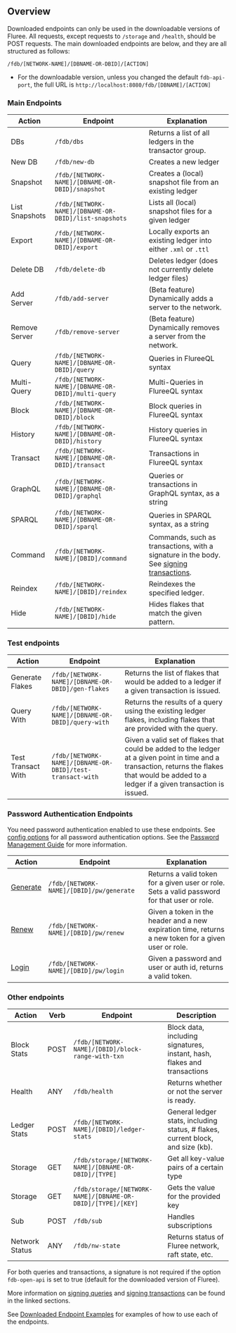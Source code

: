 ## Overview

Downloaded endpoints can only be used in the downloadable versions of Fluree. All requests, except requests to `/storage` and `/health`, should be POST requests. The main downloaded endpoints are below, and they are all structured as follows:

`/fdb/[NETWORK-NAME]/[DBNAME-OR-DBID]/[ACTION]`

- For the downloadable version, unless you changed the default `fdb-api-port`, the full URL is `http://localhost:8080/fdb/[DBNAME]/[ACTION]`

### Main Endpoints

Action | Endpoint | Explanation 
-- | -- | --
DBs | `/fdb/dbs` | Returns a list of all ledgers in the transactor group. 
New DB | `/fdb/new-db` | Creates a new ledger
Snapshot | `/fdb/[NETWORK-NAME]/[DBNAME-OR-DBID]/snapshot` | Creates a (local) snapshot file from an existing ledger
List Snapshots | `/fdb/[NETWORK-NAME]/[DBNAME-OR-DBID]/list-snapshots` | Lists all (local) snapshot files for a given ledger
Export | `/fdb/[NETWORK-NAME]/[DBNAME-OR-DBID]/export` | Locally exports an existing ledger into either `.xml` or `.ttl`
Delete DB | `/fdb/delete-db` | Deletes ledger (does not currently delete ledger files)
Add Server | `/fdb/add-server` | (Beta feature) Dynamically adds a server to the network.
Remove Server | `/fdb/remove-server`| (Beta feature) Dynamically removes a server from the network.
Query | `/fdb/[NETWORK-NAME]/[DBNAME-OR-DBID]/query` | Queries in FlureeQL syntax
Multi-Query | `/fdb/[NETWORK-NAME]/[DBNAME-OR-DBID]/multi-query` | Multi-Queries in FlureeQL syntax
Block | `/fdb/[NETWORK-NAME]/[DBNAME-OR-DBID]/block` | Block queries in FlureeQL syntax
History |  `/fdb/[NETWORK-NAME]/[DBNAME-OR-DBID]/history`| History queries in FlureeQL syntax
Transact | `/fdb/[NETWORK-NAME]/[DBNAME-OR-DBID]/transact` | Transactions in FlureeQL syntax
GraphQL | `/fdb/[NETWORK-NAME]/[DBNAME-OR-DBID]/graphql` | Queries or transactions in GraphQL syntax, as a string
SPARQL | `/fdb/[NETWORK-NAME]/[DBNAME-OR-DBID]/sparql` | Queries in SPARQL syntax, as a string
Command | `/fdb/[NETWORK-NAME]/[DBID]/command` | Commands, such as transactions, with a signature in the body. See [signing transactions](/guides/identity/signatures#signed-transactions).
Reindex | `/fdb/[NETWORK-NAME]/[DBID]/reindex` | Reindexes the specified ledger.
Hide | `/fdb/[NETWORK-NAME]/[DBID]/hide` | Hides flakes that match the given pattern. 

### Test endpoints

Action | Endpoint | Explanation 
-- | -- | --
Generate Flakes | `/fdb/[NETWORK-NAME]/[DBNAME-OR-DBID]/gen-flakes` | Returns the list of flakes that would be added to a ledger if a given transaction is issued. 
Query With | `/fdb/[NETWORK-NAME]/[DBNAME-OR-DBID]/query-with` | Returns the results of a query using the existing ledger flakes, including flakes that are provided with the query. 
Test Transact With | `/fdb/[NETWORK-NAME]/[DBNAME-OR-DBID]/test-transact-with` | Given a valid set of flakes that could be added to the ledger at a given point in time and a transaction, returns the flakes that would be added to a ledger if a given transaction is issued. 

### Password Authentication Endpoints

You need password authentication enabled to use these endpoints. See [config options](/docs/getting-started/installation#password-and-jwt-token-settings) for all password authentication options. See the [Password Management Guide](/guides/identity/password-management) for more information. 

Action | Endpoint | Explanation
-- | -- | --
[Generate](/api/downloaded-endpoints/downloaded-examples#-generate) | `/fdb/[NETWORK-NAME]/[DBID]/pw/generate` | Returns a valid token for a given user or role. Sets a valid password for that user or role. 
[Renew](/api/downloaded-endpoints/downloaded-examples#-renew) | `/fdb/[NETWORK-NAME]/[DBID]/pw/renew` | Given a token in the header and a new expiration time, returns a new token for a given user or role. 
[Login](/api/downloaded-endpoints/downloaded-examples#-login) | `/fdb/[NETWORK-NAME]/[DBID]/pw/login` | Given a password and user or auth id, returns a valid token. 

### Other endpoints

Action | Verb | Endpoint | Description
-- | -- | -- | --
Block Stats | POST | `/fdb/[NETWORK-NAME]/[DBID]/block-range-with-txn` | Block data, including signatures, instant, hash, flakes and transactions
Health | ANY | `/fdb/health` | Returns whether or not the server is ready. 
Ledger Stats | POST | `/fdb/[NETWORK-NAME]/[DBID]/ledger-stats` | General ledger stats, including status, # flakes, current block, and size (kb).
Storage | GET | `/fdb/storage/[NETWORK-NAME]/[DBNAME-OR-DBID]/[TYPE]` | Get all key-value pairs of a certain type
Storage | GET | `/fdb/storage/[NETWORK-NAME]/[DBNAME-OR-DBID]/[TYPE]/[KEY]` | Gets the value for the provided key
Sub | POST | `/fdb/sub` | Handles subscriptions
Network Status | ANY | `/fdb/nw-state` | Returns status of Fluree network, raft state, etc.

For both queries and transactions, a signature is not required if the option `fdb-open-api` is set to true (default for the downloaded version of Fluree). 

More information on [signing queries](/guides/identity/signatures#signed-queries) and [signing transactions](/guides/identity/signatures#signed-transactions) can be found in the linked sections. 

See [Downloaded Endpoint Examples](/api/downloaded-endpoints/downloaded-examples) for examples of how to use each of the endpoints.